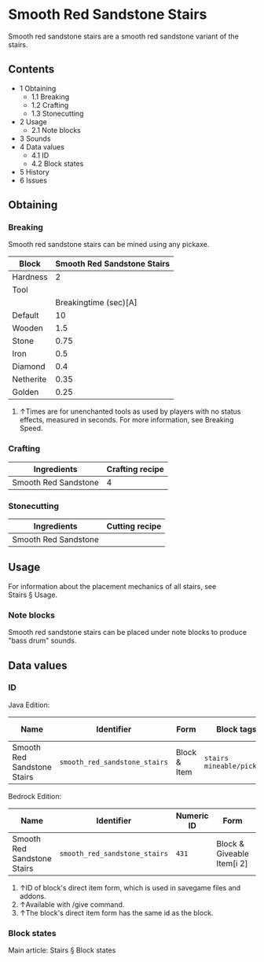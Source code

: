 # Smooth Red Sandstone Stairs
Smooth red sandstone stairs are a smooth red sandstone variant of the stairs.

## Contents
- 1 Obtaining
	- 1.1 Breaking
	- 1.2 Crafting
	- 1.3 Stonecutting
- 2 Usage
	- 2.1 Note blocks
- 3 Sounds
- 4 Data values
	- 4.1 ID
	- 4.2 Block states
- 5 History
- 6 Issues

## Obtaining
### Breaking
Smooth red sandstone stairs can be mined using any pickaxe.

| Block     | Smooth Red Sandstone Stairs |
|-----------|-----------------------------|
| Hardness  | 2                           |
| Tool      |                             |
|           | Breakingtime (sec)[A]       |
| Default   | 10                          |
| Wooden    | 1.5                         |
| Stone     | 0.75                        |
| Iron      | 0.5                         |
| Diamond   | 0.4                         |
| Netherite | 0.35                        |
| Golden    | 0.25                        |

1. ↑Times are for unenchanted tools as used by players with no status effects, measured in seconds. For more information, see Breaking Speed.

### Crafting
| Ingredients          | Crafting recipe |
|----------------------|-----------------|
| Smooth Red Sandstone | 4               |

### Stonecutting
| Ingredients          | Cutting recipe |
|----------------------|----------------|
| Smooth Red Sandstone |                |

## Usage
For information about the placement mechanics of all stairs, see Stairs § Usage.

### Note blocks
Smooth red sandstone stairs can be placed under note blocks to produce "bass drum" sounds.

## Data values
### ID
Java Edition:

| Name                        | Identifier                    | Form         | Block tags                      | Item tags | Translation key                               |
|-----------------------------|-------------------------------|--------------|---------------------------------|-----------|-----------------------------------------------|
| Smooth Red Sandstone Stairs | `smooth_red_sandstone_stairs` | Block & Item | `stairs`<br/>`mineable/pickaxe` | `stairs`  | `block.minecraft.smooth_red_sandstone_stairs` |

Bedrock Edition:

| Name                        | Identifier                    | Numeric ID | Form                       | Item ID[i 1]   | Translation key                         |
|-----------------------------|-------------------------------|------------|----------------------------|----------------|-----------------------------------------|
| Smooth Red Sandstone Stairs | `smooth_red_sandstone_stairs` | `431`      | Block & Giveable Item[i 2] | Identical[i 3] | `tile.smooth_red_sandstone_stairs.name` |

1. ↑ID of block's direct item form, which is used in savegame files and addons.
2. ↑Available with /give command.
3. ↑The block's direct item form has the same id as the block.

### Block states
Main article: Stairs § Block states

